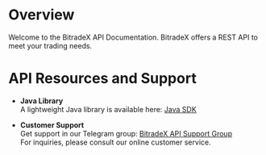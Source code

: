 # Overview <!-- {docsify-ignore-all} -->

Welcome to the BitradeX API Documentation. BitradeX offers a REST API to meet your trading needs.

# API Resources and Support

- **Java Library**  
  A lightweight Java library is available here: [Java SDK](https://github.com/bitradex/api-bitradex.com)

- **Customer Support**  
  Get support in our Telegram group: [BitradeX API Support Group](https://t.me/BitradeXOfficial)  
  For inquiries, please consult our online customer service.
